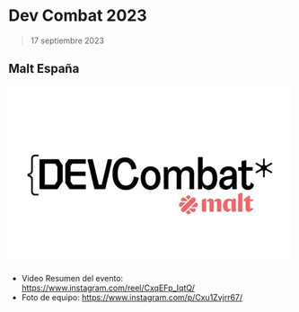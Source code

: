 # Dev Combat 2023
> 17 septiembre 2023

## Malt España

![Malt](./main.jpg)



- Video Resumen del evento: https://www.instagram.com/reel/CxqEFp_IqtQ/
- Foto de equipo: https://www.instagram.com/p/Cxu1Zvjrr67/